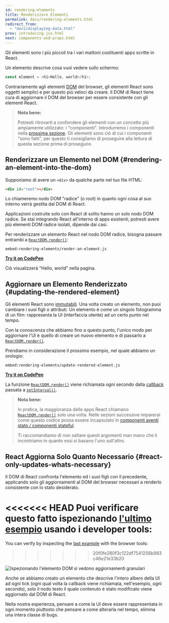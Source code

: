```yaml
---
id: rendering-elements
title: Renderizzare Elementi
permalink: docs/rendering-elements.html
redirect_from:
  - "docs/displaying-data.html"
prev: introducing-jsx.html
next: components-and-props.html
---
```


Gli elementi sono i più piccoli tra i vari mattoni costituenti apps scritte in React.

Un elemento descrive cosa vuoi vedere sullo schermo:

```js
const element = <h1>Hello, world</h1>;
```

Contrariamente agli elementi [DOM](https://developer.mozilla.org/it/docs/Web/API/Document_Object_Model) del browser, gli elementi React sono oggetti semplici e per questo più veloci da creare. Il DOM di React tiene cura di aggiornare il DOM del browser per essere consistente con gli elementi React.

>**Nota bene:**
>
>Potresti ritrovarti a confondere gli elementi con un concetto più ampiamente utilizzato: i "componenti". Introdurremo i componenti nella [prossima sezione](/docs/components-and-props.html). Gli elementi sono ciò di cui i componenti "sono fatti", per questo ti consigliamo di proseguire alla lettura di questa sezione prima di proseguire.

## Renderizzare un Elemento nel DOM {#rendering-an-element-into-the-dom}

Supponiamo di avere un `<div>` da qualche parte nel tuo file HTML:

```html
<div id="root"></div>
```

Lo chiameremo nodo DOM "radice" (o root) in quanto ogni cosa al suo interno verrà gestita dal DOM di React.

Applicazioni costruite solo con React di solito hanno un solo nodo DOM radice. Se stai integrando React all'interno di apps esistenti, potresti avere più elementi DOM radice isolati, dipende dai casi.

Per renderizzare un elemento React nel nodo DOM radice, bisogna passare entrambi a [`ReactDOM.render()`](/docs/react-dom.html#render):

`embed:rendering-elements/render-an-element.js`

**[Try it on CodePen](https://codepen.io/gaearon/pen/ZpvBNJ?editors=1010)**

Ciò visualizzerà "Hello, world" nella pagina.

## Aggiornare un Elemento Renderizzato {#updating-the-rendered-element}

Gli elementi React sono [immutabili](https://en.wikipedia.org/wiki/Immutable_object). Una volta creato un elemento, non puoi cambiare i suoi figli o attributi. Un elemento è come un singolo fotogramma di un film: rappresenta la UI (interfaccia utente) ad un certo punto nel tempo.

Con la conoscenza che abbiamo fino a questo punto, l'unico modo per aggiornare l'UI è quello di creare un nuovo elemento e di passarlo a [`ReactDOM.render()`](/docs/react-dom.html#render).

Prendiamo in considerazione il prossimo esempio, nel quale abbiamo un orologio:

`embed:rendering-elements/update-rendered-element.js`

**[Try it on CodePen](https://codepen.io/gaearon/pen/gwoJZk?editors=1010)**

La funzione [`ReactDOM.render()`](/docs/react-dom.html#render) viene richiamata ogni secondo dalla [callback](https://it.wikipedia.org/wiki/Callback) passata a [`setInterval()`](https://developer.mozilla.org/en-US/docs/Web/API/WindowTimers/setInterval).

>**Nota bene:**
>
>In pratica, la maggioranza delle apps React chiamano [`ReactDOM.render()`](/docs/react-dom.html#render) solo una volta. Nelle sezioni successive imparerai come questo codice possa essere incapsulato in [componenti aventi stato / componenti stateful](/docs/state-and-lifecycle.html).
>
>Ti raccomandiamo di non saltare questi argomenti man mano che li incontriamo in quanto essi si basano l'uno sull'altro.

## React Aggiorna Solo Quanto Necessario {#react-only-updates-whats-necessary}

Il DOM di React confronta l'elemento ed i suoi figli con il precedente, applicando solo gli aggiornamenti al DOM del browser necessari a renderlo consistente con lo stato desiderato.

<<<<<<< HEAD
Puoi verificare questo fatto ispezionando [l'ultimo esempio](codepen://rendering-elements/update-rendered-element) usando i developer tools:
=======
You can verify by inspecting the [last example](https://codepen.io/gaearon/pen/gwoJZk?editors=1010) with the browser tools:
>>>>>>> 20f0fe280f3c122df7541256b983c46e21e33b20

![Ispezionando l'elemento DOM si vedono aggiornamenti granulari](../images/docs/granular-dom-updates.gif)

Anche se abbiamo creato un elemento che descrive l'intero albero della UI ad ogni tick (ogni qual volta la callback viene richiamata, nell'esempio, ogni secondo), solo il nodo testo il quale contenuto è stato modificato viene aggiornato dal DOM di React.

Nella nostra esperienza, pensare a come la UI deve essere rappresentata in ogni momento piuttosto che pensare a come alterarla nel tempo, elimina una intera classe di bugs.
